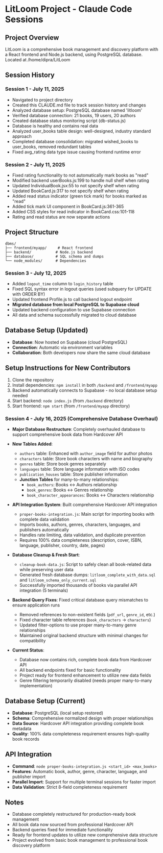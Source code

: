 # LitLoom Project - Claude Code Sessions

## Project Overview
LitLoom is a comprehensive book management and discovery platform with a React frontend and Node.js backend, using PostgreSQL database. Located at /home/dipra/LitLoom

## Session History

### Session 1 - July 11, 2025
- Navigated to project directory
- Created this CLAUDE.md file to track session history and changes
- Analyzed database setup: PostgreSQL database named 'litloom'
- Verified database connection: 21 books, 19 users, 20 authors
- Created database status monitoring script (db-status.js)
- Database is healthy and contains real data
- Analyzed user_books table design: well-designed, industry standard approach
- Completed database consolidation: migrated wished_books to user_books, removed redundant tables
- Fixed avg_rating data type issue causing frontend runtime error

### Session 2 - July 11, 2025
- Fixed rating functionality to not automatically mark books as "read"
- Modified backend userBooks.js:199 to handle null shelf when rating
- Updated IndividualBook.jsx:55 to not specify shelf when rating  
- Updated BookCard.js:317 to not specify shelf when rating
- Added read status indicator (green tick mark) for books marked as "read"
- Added tick mark UI component in BookCard.js:361-365
- Added CSS styles for read indicator in BookCard.css:101-118
- Rating and read status are now separate actions

## Project Structure
```
dbms/
├── frontend/myapp/     # React frontend
├── backend/           # Node.js backend
├── database/          # SQL schema and dumps
└── node_modules/      # Dependencies
```

### Session 3 - July 12, 2025
- Added `logout_time` column to `login_history` table
- Fixed SQL syntax error in logout queries (used subquery for UPDATE with ORDER BY)
- Updated frontend Profile.js to call backend logout endpoint
- **Migrated database from local PostgreSQL to Supabase cloud**
- Updated backend configuration to use Supabase connection
- All data and schema successfully migrated to cloud database

## Database Setup (Updated)
- **Database**: Now hosted on Supabase (cloud PostgreSQL)
- **Connection**: Automatic via environment variables
- **Collaboration**: Both developers now share the same cloud database

## Setup Instructions for New Contributors
1. Clone the repository
2. Install dependencies: `npm install` in both `/backend` and `/frontend/myapp`
3. Backend automatically connects to Supabase - no local database setup needed
4. Start backend: `node index.js` (from `/backend` directory)
5. Start frontend: `npm start` (from `/frontend/myapp` directory)

### Session 4 - July 16, 2025 (Comprehensive Database Overhaul)
- **Major Database Restructure**: Completely overhauled database to support comprehensive book data from Hardcover API
- **New Tables Added**:
  - `authors` table: Enhanced with `author_image` field for author photos
  - `characters` table: Store book characters with name and biography
  - `genres` table: Store book genres separately
  - `languages` table: Store language information with ISO codes
  - `publication_houses` table: Store publisher information
  - **Junction Tables** for many-to-many relationships:
    - `book_authors`: Books ↔ Authors relationship
    - `book_genres`: Books ↔ Genres relationship  
    - `book_character_appearances`: Books ↔ Characters relationship

- **API Integration System**: Built comprehensive Hardcover API integration
  - `proper-books-integration.js`: Main script for importing books with complete data validation
  - Imports books, authors, genres, characters, languages, and publishers automatically
  - Handles rate limiting, data validation, and duplicate prevention
  - Requires 100% data completeness (description, cover, ISBN, language, publisher, country, date, pages)

- **Database Cleanup & Fresh Start**:
  - `cleanup-book-data.js`: Script to safely clean all book-related data while preserving user data
  - Generated fresh database dumps: `litloom_complete_with_data.sql` and `litloom_schema_only_current.sql`
  - Successfully imported thousands of books via parallel API integration (5 terminals)

- **Backend Query Fixes**: Fixed critical database query mismatches to ensure application runs
  - Removed references to non-existent fields (`pdf_url`, `genre_id`, etc.)
  - Fixed character table references (`book_characters` → `characters`)
  - Updated filter-options to use proper many-to-many genre relationships
  - Maintained original backend structure with minimal changes for compatibility

- **Current Status**: 
  - Database now contains rich, complete book data from Hardcover API
  - All backend endpoints fixed for basic functionality
  - Project ready for frontend enhancement to utilize new data fields
  - Genre filtering temporarily disabled (needs proper many-to-many implementation)

## Database Setup (Current)
- **Database**: PostgreSQL (local setup restored)
- **Schema**: Comprehensive normalized design with proper relationships
- **Data Source**: Hardcover API integration providing complete book metadata
- **Quality**: 100% data completeness requirement ensures high-quality book records

## API Integration
- **Command**: `node proper-books-integration.js <start_id> <max_books>`
- **Features**: Automatic book, author, genre, character, language, and publisher import
- **Parallel Import**: Support for multiple terminal sessions for faster import
- **Data Validation**: Strict 8-field completeness requirement

## Notes
- Database completely restructured for production-ready book management
- All book data now sourced from professional Hardcover API
- Backend queries fixed for immediate functionality
- Ready for frontend updates to utilize new comprehensive data structure
- Project evolved from basic book management to professional book discovery platform
